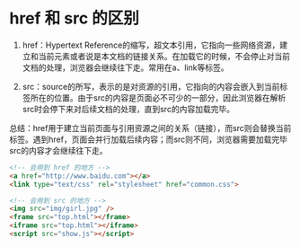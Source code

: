 # href 和 src 的区别

1. href：Hypertext Reference的缩写，超文本引用，它指向一些网络资源，建立和当前元素或者说是本文档的链接关系。在加载它的时候，不会停止对当前文档的处理，浏览器会继续往下走。常用在a、link等标签。

2. src：source的所写，表示的是对资源的引用，它指向的内容会嵌入到当前标签所在的位置。由于src的内容是页面必不可少的一部分，因此浏览器在解析src时会停下来对后续文档的处理，直到src的内容加载完毕。

总结：href用于建立当前页面与引用资源之间的关系（链接），而src则会替换当前标签。遇到href，页面会并行加载后续内容；而src则不同，浏览器需要加载完毕src的内容才会继续往下走。

```html
<!-- 会用到 href 的地方 -->
<a href="http://www.baidu.com"></a>
<link type="text/css" rel="stylesheet" href="common.css">

<!-- 会用到 src 的地方 -->
<img src="img/girl.jpg" />
<frame src="top.html"></frame>
<iframe src="top.html"></iframe>
<script src="show.js"></script>
```